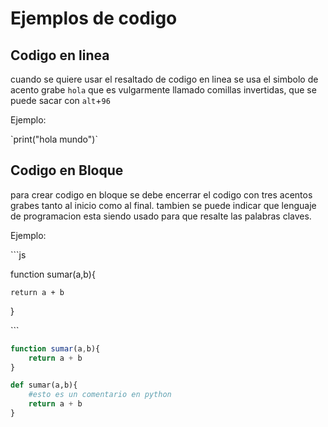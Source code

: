 # Ejemplos de codigo

## Codigo en linea

cuando se quiere usar el resaltado de codigo en linea se usa el simbolo de acento grabe `hola` que es vulgarmente llamado comillas invertidas, que se puede sacar con `alt`+`96` 

Ejemplo:

\`print("hola mundo")\`

## Codigo en Bloque

para crear codigo en bloque se debe encerrar el codigo con tres acentos grabes tanto al inicio como al final. tambien se puede indicar que lenguaje de programacion esta siendo usado para que resalte las palabras claves.

Ejemplo:

\`\`\`js

function sumar(a,b){

    return a + b 
}

\`\`\`


```js
function sumar(a,b){
    return a + b 
}
```

```python
def sumar(a,b){
    #esto es un comentario en python
    return a + b 
}
```